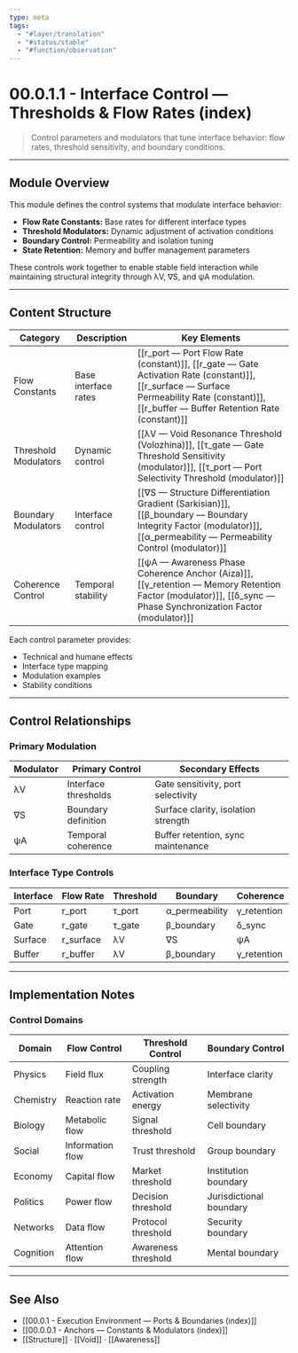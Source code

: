 ```yaml
---
type: meta
tags:
  - "#layer/translation"
  - "#status/stable"
  - "#function/observation"
---
```


# 00.0.1.1 - Interface Control — Thresholds & Flow Rates (index)

> Control parameters and modulators that tune interface behavior: flow rates, threshold sensitivity, and boundary conditions.

---

## Module Overview

This module defines the control systems that modulate interface behavior:

- **Flow Rate Constants:** Base rates for different interface types
- **Threshold Modulators:** Dynamic adjustment of activation conditions  
- **Boundary Control:** Permeability and isolation tuning
- **State Retention:** Memory and buffer management parameters

These controls work together to enable stable field interaction while maintaining structural integrity through λV, ∇S, and ψA modulation.

---

## Content Structure

| Category | Description | Key Elements |
|----------|-------------|--------------|
| Flow Constants | Base interface rates | [[r_port — Port Flow Rate (constant)]], [[r_gate — Gate Activation Rate (constant)]], [[r_surface — Surface Permeability Rate (constant)]], [[r_buffer — Buffer Retention Rate (constant)]] |
| Threshold Modulators | Dynamic control | [[λV — Void Resonance Threshold (Volozhina)]], [[τ_gate — Gate Threshold Sensitivity (modulator)]], [[τ_port — Port Selectivity Threshold (modulator)]] |
| Boundary Modulators | Interface control | [[∇S — Structure Differentiation Gradient (Sarkisian)]], [[β_boundary — Boundary Integrity Factor (modulator)]], [[α_permeability — Permeability Control (modulator)]] |
| Coherence Control | Temporal stability | [[ψA — Awareness Phase Coherence Anchor (Aiza)]], [[γ_retention — Memory Retention Factor (modulator)]], [[δ_sync — Phase Synchronization Factor (modulator)]] |

Each control parameter provides:
- Technical and humane effects
- Interface type mapping
- Modulation examples
- Stability conditions

---

## Control Relationships

### Primary Modulation

| Modulator | Primary Control | Secondary Effects |
|-----------|----------------|-------------------|
| λV | Interface thresholds | Gate sensitivity, port selectivity |
| ∇S | Boundary definition | Surface clarity, isolation strength |
| ψA | Temporal coherence | Buffer retention, sync maintenance |

### Interface Type Controls

| Interface | Flow Rate | Threshold | Boundary | Coherence |
|-----------|-----------|-----------|-----------|-----------|
| Port | r_port | τ_port | α_permeability | γ_retention |
| Gate | r_gate | τ_gate | β_boundary | δ_sync |
| Surface | r_surface | λV | ∇S | ψA |
| Buffer | r_buffer | λV | β_boundary | γ_retention |

---

## Implementation Notes

### Control Domains

| Domain | Flow Control | Threshold Control | Boundary Control |
|--------|-------------|------------------|------------------|
| Physics | Field flux | Coupling strength | Interface clarity |
| Chemistry | Reaction rate | Activation energy | Membrane selectivity |
| Biology | Metabolic flow | Signal threshold | Cell boundary |
| Social | Information flow | Trust threshold | Group boundary |
| Economy | Capital flow | Market threshold | Institution boundary |
| Politics | Power flow | Decision threshold | Jurisdictional boundary |
| Networks | Data flow | Protocol threshold | Security boundary |
| Cognition | Attention flow | Awareness threshold | Mental boundary |

---

## See Also

- [[00.0.1 - Execution Environment — Ports & Boundaries (index)]]
- [[00.0.0.1 - Anchors — Constants & Modulators (index)]]
- [[Structure]] · [[Void]] · [[Awareness]]
